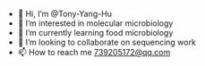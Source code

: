 - 👋 Hi, I’m @Tony-Yang-Hu
- 👀 I’m interested in molecular microbiology
- 🌱 I’m currently learning food microbiology
- 💞️ I’m looking to collaborate on sequencing work
- 📫 How to reach me 739205172@qq.com

<!---
Tony-Yang-Hu/Tony-Yang-Hu is a ✨ special ✨ repository because its `README.md` (this file) appears on your GitHub profile.
You can click the Preview link to take a look at your changes.
--->
